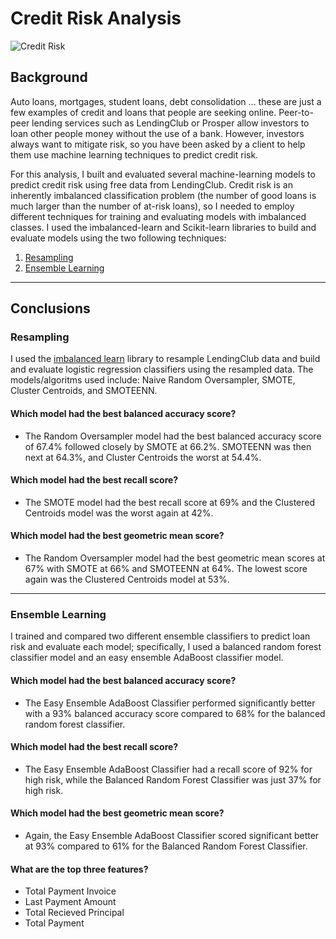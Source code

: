 # Credit Risk Analysis

![Credit Risk](Images/credit-risk.jpg)

## Background

Auto loans, mortgages, student loans, debt consolidation ... these are just a few examples of credit and loans that people are seeking online. Peer-to-peer lending services such as LendingClub or Prosper allow investors to loan other people money without the use of a bank. However, investors always want to mitigate risk, so you have been asked by a client to help them use machine learning techniques to predict credit risk.

For this analysis, I built and evaluated several machine-learning models to predict credit risk using free data from LendingClub. Credit risk is an inherently imbalanced classification problem (the number of good loans is much larger than the number of at-risk loans), so I needed to employ different techniques for training and evaluating models with imbalanced classes. I used the imbalanced-learn and Scikit-learn libraries to build and evaluate models using the two following techniques:

1. [Resampling](#Resampling)
2. [Ensemble Learning](#Ensemble-Learning)

---

## Conclusions

### Resampling

I used the [imbalanced learn](https://imbalanced-learn.readthedocs.io) library to resample LendingClub data and build and evaluate logistic regression classifiers using the resampled data. The models/algoritms used include: Naive Random Oversampler, SMOTE, Cluster Centroids, and SMOTEENN. 

#### Which model had the best balanced accuracy score?
- The Random Oversampler model had the best balanced accuracy score of 67.4% followed closely by SMOTE at 66.2%. SMOTEENN was then next at 64.3%, and Cluster Centroids the worst at 54.4%.

#### Which model had the best recall score?
- The SMOTE model had the best recall score at 69% and the Clustered Centroids model was the worst again at 42%.

#### Which model had the best geometric mean score?
- The Random Oversampler model had the best geometric mean scores at 67% with SMOTE at 66% and SMOTEENN at 64%. The lowest score again was the Clustered Centroids model at 53%.

---

### Ensemble Learning

I trained and compared two different ensemble classifiers to predict loan risk and evaluate each model; specifically, I used a balanced random forest classifier model and an easy ensemble AdaBoost classifier model.


#### Which model had the best balanced accuracy score?
- The Easy Ensemble AdaBoost Classifier performed significantly better with a 93% balanced accuracy score compared to 68% for the balanced random forest classifier.

#### Which model had the best recall score?
- The Easy Ensemble AdaBoost Classifier had a recall score of 92% for high risk, while the Balanced Random Forest Classifier was just 37% for high risk.

#### Which model had the best geometric mean score?
- Again, the Easy Ensemble AdaBoost Classifier scored significant better at 93% compared to 61% for the Balanced Random Forest Classifier.

#### What are the top three features?
- Total Payment Invoice
- Last Payment Amount
- Total Recieved Principal
- Total Payment


